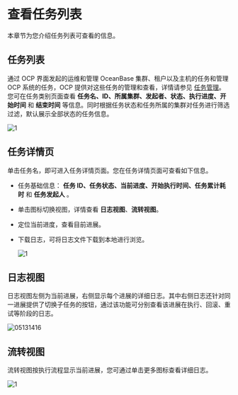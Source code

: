 查看任务列表
===========================

本章节为您介绍任务列表可查看的信息。

任务列表
-------------------------

通过 OCP 界面发起的运维和管理 OceanBase 集群、租户以及主机的任务和管理 OCP 系统的任务，OCP 提供对这些任务的管理和查看，详情请参见 [任务管理](../../10.system-management-features/13.view-task-details-1.md)。您可在任务类别页面查看 **任务名、ID、所属集群、发起者、状态、执行进度、开始时间** 和 **结束时间** 等信息。同时根据任务状态和任务所属的集群对任务进行筛选过滤，默认展示全部状态的任务信息。

![1](https://help-static-aliyun-doc.aliyuncs.com/assets/img/zh-CN/9372730261/p268954.png)

任务详情页
--------------------------

单击任务名，即可进入任务详情页面。您在任务详情页面可查看如下信息。

* 任务基础信息： **任务 ID、任务状态、当前进度、开始执行时间、任务累计耗时** 和 **任务发起人** 。

* 单击图标切换视图，详情查看 **日志视图**、**流转视图**。

* 定位当前进度，查看目前进展。

* 下载日志，可将日志文件下载到本地进行浏览。

  ![1](https://obbusiness-private.oss-cn-shanghai.aliyuncs.com/doc/img/ocp/%E4%BB%BB%E5%8A%A1id.png)

日志视图
-------------------------

日志视图左侧为当前进展，右侧显示每个进展的详细日志。其中右侧日志还针对同一进展提供了切换子任务的按钮，通过该功能可分别查看该进展在执行、回滚、重试等阶段的日志。

![05131416](https://help-static-aliyun-doc.aliyuncs.com/assets/img/zh-CN/2834090261/p273320.png)

流转视图
-------------------------

流转视图按执行流程显示当前进展，您可通过单击更多图标查看详细日志。

![1](https://help-static-aliyun-doc.aliyuncs.com/assets/img/zh-CN/0472730261/p268964.png)
